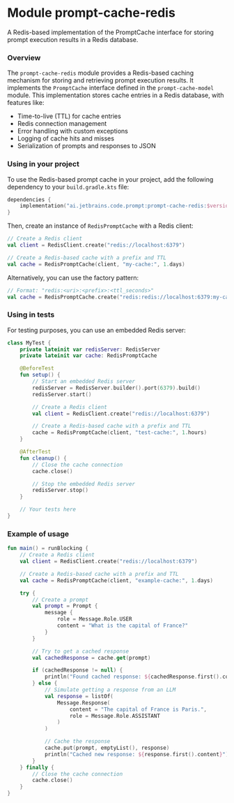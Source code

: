 # Module prompt-cache-redis

A Redis-based implementation of the PromptCache interface for storing prompt execution results in a Redis database.

### Overview

The `prompt-cache-redis` module provides a Redis-based caching mechanism for storing and retrieving prompt execution results. It implements the `PromptCache` interface defined in the `prompt-cache-model` module. This implementation stores cache entries in a Redis database, with features like:

- Time-to-live (TTL) for cache entries
- Redis connection management
- Error handling with custom exceptions
- Logging of cache hits and misses
- Serialization of prompts and responses to JSON

### Using in your project

To use the Redis-based prompt cache in your project, add the following dependency to your `build.gradle.kts` file:

```kotlin
dependencies {
    implementation("ai.jetbrains.code.prompt:prompt-cache-redis:$version")
}
```

Then, create an instance of `RedisPromptCache` with a Redis client:

```kotlin
// Create a Redis client
val client = RedisClient.create("redis://localhost:6379")

// Create a Redis-based cache with a prefix and TTL
val cache = RedisPromptCache(client, "my-cache:", 1.days)
```

Alternatively, you can use the factory pattern:

```kotlin
// Format: "redis:<uri>:<prefix>:<ttl_seconds>"
val cache = RedisPromptCache.create("redis:redis://localhost:6379:my-cache:86400")
```

### Using in tests

For testing purposes, you can use an embedded Redis server:

```kotlin
class MyTest {
    private lateinit var redisServer: RedisServer
    private lateinit var cache: RedisPromptCache

    @BeforeTest
    fun setup() {
        // Start an embedded Redis server
        redisServer = RedisServer.builder().port(6379).build()
        redisServer.start()

        // Create a Redis client
        val client = RedisClient.create("redis://localhost:6379")

        // Create a Redis-based cache with a prefix and TTL
        cache = RedisPromptCache(client, "test-cache:", 1.hours)
    }

    @AfterTest
    fun cleanup() {
        // Close the cache connection
        cache.close()

        // Stop the embedded Redis server
        redisServer.stop()
    }

    // Your tests here
}
```

### Example of usage

```kotlin
fun main() = runBlocking {
    // Create a Redis client
    val client = RedisClient.create("redis://localhost:6379")

    // Create a Redis-based cache with a prefix and TTL
    val cache = RedisPromptCache(client, "example-cache:", 1.days)

    try {
        // Create a prompt
        val prompt = Prompt {
            message {
                role = Message.Role.USER
                content = "What is the capital of France?"
            }
        }

        // Try to get a cached response
        val cachedResponse = cache.get(prompt)

        if (cachedResponse != null) {
            println("Found cached response: ${cachedResponse.first().content}")
        } else {
            // Simulate getting a response from an LLM
            val response = listOf(
                Message.Response(
                    content = "The capital of France is Paris.",
                    role = Message.Role.ASSISTANT
                )
            )

            // Cache the response
            cache.put(prompt, emptyList(), response)
            println("Cached new response: ${response.first().content}")
        }
    } finally {
        // Close the cache connection
        cache.close()
    }
}
```
